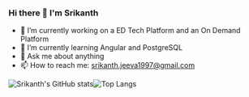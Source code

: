 ### Hi there 👋 I'm Srikanth

- 🔭 I’m currently working on a ED Tech Platform and an On Demand Platform
- 🌱 I’m currently learning Angular and PostgreSQL
- 💬 Ask me about anything
- 📫 How to reach me: srikanth.jeeva1997@gmail.com

![Srikanth's GitHub stats](https://github-readme-stats.vercel.app/api?username=SrikanthCIS&count_private=true&show_icons=true&theme=dracula)![Top Langs](https://github-readme-stats.vercel.app/api/top-langs/?username=SrikanthCIS&count_private=true&layout=compact&theme=dracula)
